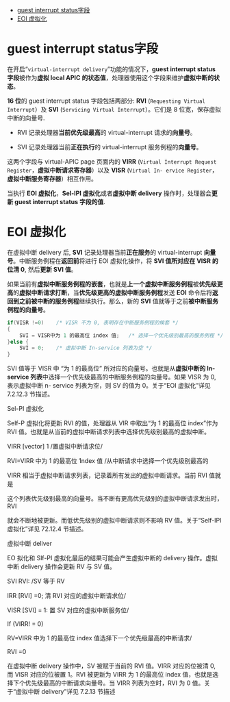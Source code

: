 
<!-- @import "[TOC]" {cmd="toc" depthFrom=1 depthTo=6 orderedList=false} -->

<!-- code_chunk_output -->

- [guest interrupt status字段](#guest-interrupt-status字段)
- [EOI 虚拟化](#eoi-虚拟化)

<!-- /code_chunk_output -->

# guest interrupt status字段

在开启“`virtual-interrupt delivery`”功能的情况下，**guest interrupt status 字段**被作为**虚拟 local APIC 的状态值**，处理器使用这个字段来维护**虚拟中断的状态**。

**16 位**的 guest interrupt status 字段包括两部分: **RVI** (`Requesting Virtual Interrupt`）及 **SVI** (`Servicing Virtual Interrupt`）。它们是 8 位宽，保存虚拟中断的向量号.

* RVI 记录处理器**当前优先级最高**的 virtual-interrupt 请求的**向量号**。

* SVI 记录处理器当前**正在执行**的 virtual-interrupt 服务例程的**向量号**。

这两个字段与 virtual-APIC page 页面内的 **VIRR** (`Virtual Interrupt Request Register`，**虚拟中断请求寄存器**）以及 **VISR** (`Virtual In- ervice Register`，**虚拟中断服务寄存器**）相互作用。

当执行 **EOI 虚拟化**，**Sel-IPI 虚拟化**或者**虚拟中断 delivery** 操作时，处理器会**更新 guest interrupt status 字段的值**.

# EOI 虚拟化

在虚拟中断 delivery 后, **SVI** 记录处理器当前**正在服务**的 virtual-interrupt **向量号**。中断服务例程在**返回前**将进行 EOI 虚拟化操作，将 **SVI 值所对应在 VISR 的位清 0**, 然后**更新 SVI 值**。

如果当前有**虚拟中断服务例程的嵌套**，也就是**上一个虚拟中断服务例程**被**优先级更高**的**虚拟中断请求打断**，当**优先级更高的虚拟中断服务例程**发送 **EOI** 命令后将**返回到之前被中断的服务例程**继续执行。那么，新的 **SVI** 值就等于之前**被中断服务例程的向量号**。

```cpp
if(VISR !=0)    /* VISR 不为 0, 表明存在中断服务例程的候套 */
{
    SVI = VISR中为 1 的最高位 index 值;   /* 选择一个优先级别最高的服务例程 */
}else {
    SVI = 0;    /* 虚拟中断 In-service 列表为空 */
}
```

SVI 值等于 VISR 中 “为 1 的最高位” 所对应的向量号。也就是从**虚拟中断的 In-service 列表**中选择一个优先级最高的中断服务例程的向量号。如果 VISR 为 0, 表示虚拟中断 n- service 列表为空，则 SV 的值为 0。关于“EOI 虚拟化”详见 7.2.12.3 节描述。

Sel-PI 虚拟化

Self-P 虚拟化将更新 RVI 的值，处理器从 VIR 中取出“为 1 的最高位 index”作为 RVI 值。也就是从当前的虚拟中断请求列表中选择优先级别最高的虚拟中断。

 VIRR [vector] 1 /置虚拟中断请求位/

RVI=VIRR 中为 1 的最高位 1ndex 值 /从中断请求中选择一个优先级别最高的

VIRR 相当于虚拟中断请求列表，记录着所有发出的虚拟中断请求。当前 RVI 值就是

这个列表优先级别最高的向量号。当不断有更高优先级别的虚拟中断请求发出时，RVI

就会不断地被更新。而低优先级别的虚拟中断请求则不影响 RV 值。关于“Self-IPI 虚拟化”详见 72.12.4 节描述。

虚拟中断 deliver

EO 拟化和 Slf-PI 虚拟化最后的结果可能会产生虚拟中断的 delivery 操作。虚拟中断 delivery 操作会更新 RV 与 SV 值。

 SVI RVI: /SV 等于 RV

 IRR [RVI] =0; 清 RVI 对应的虚拟中断请求位/

 VISR [SVI] = 1: 置 SV 对应的虚拟中断服务位/

 If  (VIRR! = 0)

RV=VIRR 中为 1 的最高位 index 值选择下一个优先级最高的中断请求/

 RVI =0

在虚拟中断 delivery 操作中，SV 被赋于当前的 RVI 值。VIRR 对应的位被清 0, 而 VISR 对应的位被置 1。RVI 被更新为 VIRR 为 1 的最高位 index 值，也就是选择下个优先级最高的中断请求向量号。当 VIRR 列表为空时，RVI 为 0 值。关于“虚拟中断  delivery”详见 7.2.13 节描述